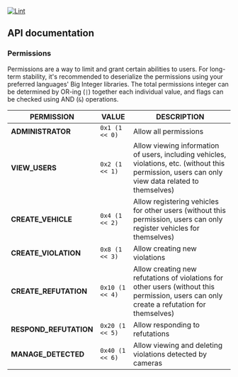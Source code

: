 [![Lint](https://github.com/Serious-senpai/project2-IT3930/actions/workflows/lint.yml/badge.svg)](https://github.com/Serious-senpai/project2-IT3930/actions/workflows/lint.yml)

## API documentation

### Permissions

Permissions are a way to limit and grant certain abilities to users. For long-term stability, it's recommended to deserialize the permissions using your preferred languages' Big Integer libraries. The total permissions integer can be determined by OR-ing (`|`) together each individual value, and flags can be checked using AND (`&`) operations.

| PERMISSION | VALUE | DESCRIPTION |
| ---------- | ----- | ----------- |
| **ADMINISTRATOR** | `0x1 (1 << 0)` | Allow all permissions |
| **VIEW_USERS** | `0x2 (1 << 1)` | Allow viewing information of users, including vehicles, violations, etc. (without this permission, users can only view data related to themselves) |
| **CREATE_VEHICLE** | `0x4 (1 << 2)` | Allow registering vehicles for other users (without this permission, users can only register vehicles for themselves) |
| **CREATE_VIOLATION** | `0x8 (1 << 3)` | Allow creating new violations |
| **CREATE_REFUTATION** | `0x10 (1 << 4)` | Allow creating new refutations of violations for other users (without this permission, users can only create a refutation for themselves) |
| **RESPOND_REFUTATION** | `0x20 (1 << 5)` | Allow responding to refutations |
| **MANAGE_DETECTED** | `0x40 (1 << 6)` | Allow viewing and deleting violations detected by cameras |
